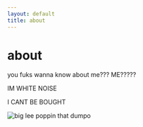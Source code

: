 ```yaml
---
layout: default
title: about
---
```


# about

you fuks wanna know about me??? ME?????

IM WHITE NOISE

I CANT BE BOUGHT

![big lee poppin that dumpo](/assets/imgs/twerk.jpg)